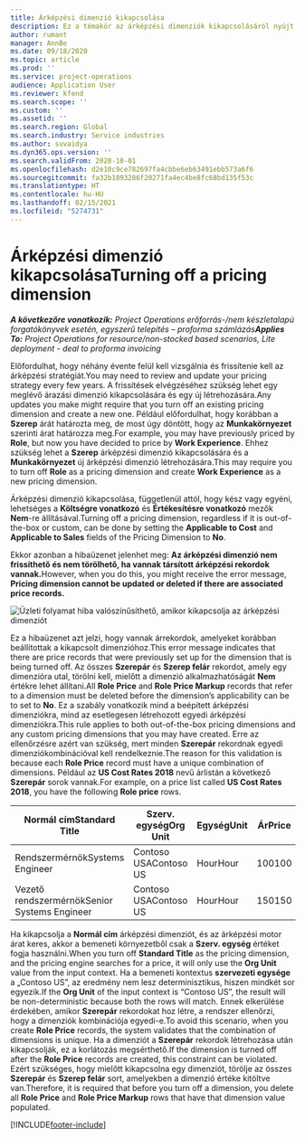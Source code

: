 ```yaml
---
title: Árképzési dimenzió kikapcsolása
description: Ez a témakör az árképzési dimenziók kikapcsolásáról nyújt információkat.
author: rumant
manager: AnnBe
ms.date: 09/18/2020
ms.topic: article
ms.prod: ''
ms.service: project-operations
audience: Application User
ms.reviewer: kfend
ms.search.scope: ''
ms.custom: ''
ms.assetid: ''
ms.search.region: Global
ms.search.industry: Service industries
ms.author: suvaidya
ms.dyn365.ops.version: ''
ms.search.validFrom: 2020-10-01
ms.openlocfilehash: d2e10c9ce782697fa4cbbe6eb63491ebb573a6f6
ms.sourcegitcommit: fa32b1893286f20271fa4ec4be8fc68bd135f53c
ms.translationtype: HT
ms.contentlocale: hu-HU
ms.lasthandoff: 02/15/2021
ms.locfileid: "5274731"
---
```

# <a name="turning-off-a-pricing-dimension"></a><span data-ttu-id="129bf-103">Árképzési dimenzió kikapcsolása</span><span class="sxs-lookup"><span data-stu-id="129bf-103">Turning off a pricing dimension</span></span>

<span data-ttu-id="129bf-104">_**A következőre vonatkozik:** Project Operations erőforrás-/nem készletalapú forgatókönyvek esetén, egyszerű telepítés – proforma számlázás_</span><span class="sxs-lookup"><span data-stu-id="129bf-104">_**Applies To:** Project Operations for resource/non-stocked based scenarios, Lite deployment - deal to proforma invoicing_</span></span>

<span data-ttu-id="129bf-105">Előfordulhat, hogy néhány évente felül kell vizsgálnia és frissítenie kell az árképzési stratégiát.</span><span class="sxs-lookup"><span data-stu-id="129bf-105">You may need to review and update your pricing strategy every few years.</span></span> <span data-ttu-id="129bf-106">A frissítések elvégzéséhez szükség lehet egy meglévő árazási dimenzió kikapcsolására és egy új létrehozására.</span><span class="sxs-lookup"><span data-stu-id="129bf-106">Any updates you make might require that you turn off an existing pricing dimension and create a new one.</span></span> <span data-ttu-id="129bf-107">Például előfordulhat, hogy korábban a **Szerep** árát határozta meg, de most úgy döntött, hogy az **Munkakörnyezet** szerinti árat határozza meg.</span><span class="sxs-lookup"><span data-stu-id="129bf-107">For example, you may have previously priced by **Role**, but now you have decided to price by **Work Experience**.</span></span> <span data-ttu-id="129bf-108">Ehhez szükség lehet a **Szerep** árképzési dimenzió kikapcsolására és a **Munkakörnyezet** új árképzési dimenzió létrehozására.</span><span class="sxs-lookup"><span data-stu-id="129bf-108">This may require you to turn off **Role** as a pricing dimension and create **Work Experience** as a new pricing dimension.</span></span> 

<span data-ttu-id="129bf-109">Árképzési dimenzió kikapcsolása, függetlenül attól, hogy kész vagy egyéni, lehetséges a **Költségre vonatkozó** és **Értékesítésre vonatkozó** mezők **Nem**-re állításával.</span><span class="sxs-lookup"><span data-stu-id="129bf-109">Turning off a pricing dimension, regardless if it is out-of-the-box or custom, can be done by setting the **Applicable to Cost** and **Applicable to Sales** fields of the Pricing Dimension to **No**.</span></span>

<span data-ttu-id="129bf-110">Ekkor azonban a hibaüzenet jelenhet meg: **Az árképzési dimenzió nem frissíthető és nem törölhető, ha vannak társított árképzési rekordok vannak.**</span><span class="sxs-lookup"><span data-stu-id="129bf-110">However, when you do this, you might receive the error message, **Pricing dimension cannot be updated or deleted if there are associated price records.**</span></span>

![Üzleti folyamat hiba valószínűsíthető, amikor kikapcsolja az árképzési dimenziót](media/Business-Process-Error.png)

<span data-ttu-id="129bf-112">Ez a hibaüzenet azt jelzi, hogy vannak árrekordok, amelyeket korábban beállítottak a kikapcsolt dimenzióhoz.</span><span class="sxs-lookup"><span data-stu-id="129bf-112">This error message indicates that there are price records that were previously set up for the dimension that is being turned off.</span></span> <span data-ttu-id="129bf-113">Az összes **Szerepár** és **Szerep felár** rekordot, amely egy dimenzióra utal, törölni kell, mielőtt a dimenzió alkalmazhatóságát **Nem** értékre lehet állítani.</span><span class="sxs-lookup"><span data-stu-id="129bf-113">All **Role Price** and **Role Price Markup** records that refer to a dimension must be deleted before the dimension’s applicability can be to set to **No**.</span></span> <span data-ttu-id="129bf-114">Ez a szabály vonatkozik mind a beépített árképzési dimenziókra, mind az esetlegesen létrehozott egyedi árképzési dimenziókra.</span><span class="sxs-lookup"><span data-stu-id="129bf-114">This rule applies to both out-of-the-box pricing dimensions and any custom pricing dimensions that you may have created.</span></span> <span data-ttu-id="129bf-115">Erre az ellenőrzésre azért van szükség, mert minden **Szerepár** rekordnak egyedi dimenziókombinációval kell rendelkeznie.</span><span class="sxs-lookup"><span data-stu-id="129bf-115">The reason for this validation is because each **Role Price** record must have a unique combination of dimensions.</span></span> <span data-ttu-id="129bf-116">Például az **US Cost Rates 2018** nevű árlistán a következő **Szerepár** sorok vannak.</span><span class="sxs-lookup"><span data-stu-id="129bf-116">For example, on a price list called **US Cost Rates 2018**, you have the following **Role price** rows.</span></span> 

| <span data-ttu-id="129bf-117">Normál cím</span><span class="sxs-lookup"><span data-stu-id="129bf-117">Standard Title</span></span>         | <span data-ttu-id="129bf-118">Szerv. egység</span><span class="sxs-lookup"><span data-stu-id="129bf-118">Org Unit</span></span>    |<span data-ttu-id="129bf-119">Egység</span><span class="sxs-lookup"><span data-stu-id="129bf-119">Unit</span></span>   |<span data-ttu-id="129bf-120">Ár</span><span class="sxs-lookup"><span data-stu-id="129bf-120">Price</span></span>  |<span data-ttu-id="129bf-121">Pénznem</span><span class="sxs-lookup"><span data-stu-id="129bf-121">Currency</span></span>  |
| -----------------------|-------------|-------|-------|----------|
| <span data-ttu-id="129bf-122">Rendszermérnök</span><span class="sxs-lookup"><span data-stu-id="129bf-122">Systems Engineer</span></span>|<span data-ttu-id="129bf-123">Contoso USA</span><span class="sxs-lookup"><span data-stu-id="129bf-123">Contoso US</span></span>|<span data-ttu-id="129bf-124">Hour</span><span class="sxs-lookup"><span data-stu-id="129bf-124">Hour</span></span>| <span data-ttu-id="129bf-125">100</span><span class="sxs-lookup"><span data-stu-id="129bf-125">100</span></span>|<span data-ttu-id="129bf-126">USD</span><span class="sxs-lookup"><span data-stu-id="129bf-126">USD</span></span>|
| <span data-ttu-id="129bf-127">Vezető rendszermérnök</span><span class="sxs-lookup"><span data-stu-id="129bf-127">Senior Systems Engineer</span></span>|<span data-ttu-id="129bf-128">Contoso USA</span><span class="sxs-lookup"><span data-stu-id="129bf-128">Contoso US</span></span>|<span data-ttu-id="129bf-129">Hour</span><span class="sxs-lookup"><span data-stu-id="129bf-129">Hour</span></span>| <span data-ttu-id="129bf-130">150</span><span class="sxs-lookup"><span data-stu-id="129bf-130">150</span></span>| <span data-ttu-id="129bf-131">USD</span><span class="sxs-lookup"><span data-stu-id="129bf-131">USD</span></span>|


<span data-ttu-id="129bf-132">Ha kikapcsolja a **Normál cím** árképzési dimenziót, és az árképzési motor árat keres, akkor a bemeneti környezetből csak a **Szerv. egység** értéket fogja használni.</span><span class="sxs-lookup"><span data-stu-id="129bf-132">When you turn off **Standard Title** as the pricing dimension, and the pricing engine searches for a price, it will only use the **Org Unit** value from the input context.</span></span> <span data-ttu-id="129bf-133">Ha a bemeneti kontextus **szervezeti egysége** a „Contoso US”, az eredmény nem lesz determinisztikus, hiszen mindkét sor egyezik.</span><span class="sxs-lookup"><span data-stu-id="129bf-133">If the **Org Unit** of the input context is “Contoso US”, the result will be non-deterministic because both the rows will match.</span></span> <span data-ttu-id="129bf-134">Ennek elkerülése érdekében, amikor **Szerepár** rekordokat hoz létre, a rendszer ellenőrzi, hogy a dimenziók kombinációja egyedi-e.</span><span class="sxs-lookup"><span data-stu-id="129bf-134">To avoid this scenario, when you create **Role Price** records, the system validates that the combination of dimensions is unique.</span></span> <span data-ttu-id="129bf-135">Ha a dimenziót a **Szerepár** rekordok létrehozása után kikapcsolják, ez a korlátozás megsérthető.</span><span class="sxs-lookup"><span data-stu-id="129bf-135">If the dimension is turned off after the **Role Price** records are created, this constraint can be violated.</span></span> <span data-ttu-id="129bf-136">Ezért szükséges, hogy mielőtt kikapcsolna egy dimenziót, törölje az összes **Szerepár** és **Szerep felár** sort, amelyekben a dimenzió értéke kitöltve van.</span><span class="sxs-lookup"><span data-stu-id="129bf-136">Therefore, it is required that before you turn off a dimension, you delete all **Role Price** and **Role Price Markup** rows that have that dimension value populated.</span></span>


[!INCLUDE[footer-include](../includes/footer-banner.md)]